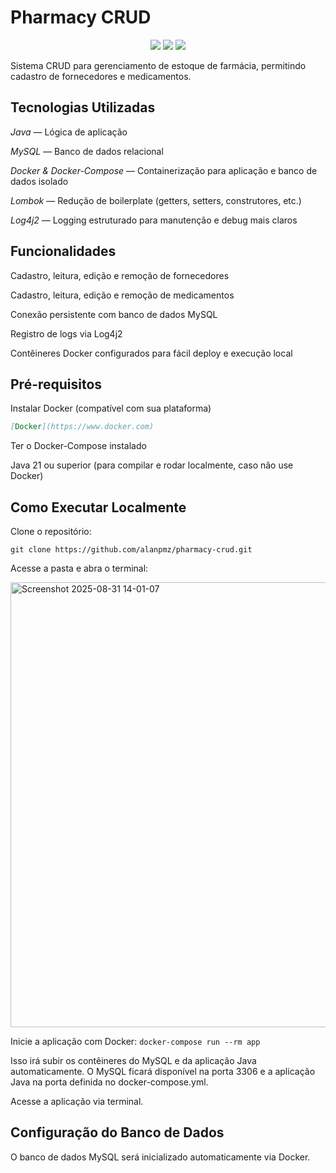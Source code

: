 # Pharmacy CRUD
<p align="center">
  <img src="https://img.shields.io/badge/Java-21-007396?logo=openjdk&logoColor=white" />
  <img src="https://img.shields.io/badge/MySQL-4479A1?logo=mysql&logoColor=white" />
  <img src="https://img.shields.io/badge/Docker-enabled-2496ED?logo=docker&logoColor=white" />
</p>



Sistema CRUD para gerenciamento de estoque de farmácia, permitindo cadastro de fornecedores e medicamentos.

## Tecnologias Utilizadas

*Java* — Lógica de aplicação

*MySQL* — Banco de dados relacional

*Docker & Docker-Compose* — Containerização para aplicação e banco de dados isolado

*Lombok* — Redução de boilerplate (getters, setters, construtores, etc.)

*Log4j2* — Logging estruturado para manutenção e debug mais claros

## Funcionalidades

Cadastro, leitura, edição e remoção de fornecedores

Cadastro, leitura, edição e remoção de medicamentos

Conexão persistente com banco de dados MySQL

Registro de logs via Log4j2

Contêineres Docker configurados para fácil deploy e execução local

## Pré-requisitos

Instalar Docker (compatível com sua plataforma)
```markdown
[Docker](https://www.docker.com)
```

Ter o Docker-Compose instalado

Java 21 ou superior (para compilar e rodar localmente, caso não use Docker)

## Como Executar Localmente

Clone o repositório:
```
git clone https://github.com/alanpmz/pharmacy-crud.git
```

Acesse a pasta e abra o terminal:

<img width="730" height="712" alt="Screenshot 2025-08-31 14-01-07" src="https://github.com/user-attachments/assets/f6360372-2c79-4449-aa63-32e7ae8ad950" />


Inicie a aplicação com Docker:
`
docker-compose run --rm app
`

Isso irá subir os contêineres do MySQL e da aplicação Java automaticamente. O MySQL ficará disponível na porta 3306 e a aplicação Java na porta definida no docker-compose.yml.

Acesse a aplicação via terminal.

## Configuração do Banco de Dados

O banco de dados MySQL será inicializado automaticamente via Docker.
